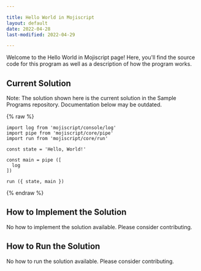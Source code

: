 ```yaml
---

title: Hello World in Mojiscript
layout: default
date: 2022-04-28
last-modified: 2022-04-29

---
```


Welcome to the Hello World in Mojiscript page! Here, you'll find the source code for this program as well as a description of how the program works.

## Current Solution

Note: The solution shown here is the current solution in the Sample Programs repository. Documentation below may be outdated.

{% raw %}

```Mojiscript
import log from 'mojiscript/console/log'
import pipe from 'mojiscript/core/pipe'
import run from 'mojiscript/core/run'

const state = 'Hello, World!'

const main = pipe ([
  log
])

run ({ state, main })
```

{% endraw %}

## How to Implement the Solution

No how to implement the solution available. Please consider contributing.

## How to Run the Solution

No how to run the solution available. Please consider contributing.